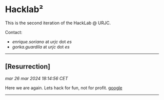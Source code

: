 # Hacklab²

This is the second iteration of the HackLab @ URJC.

Contact:

* *enrique.soriano* at *urjc* dot *es*
* *gorka.guardila* at *urjc* dot *es*

---

## [Resurrection]
_mar 26 mar 2024 18:14:56 CET_

Here we are again. Lets hack for fun, not for profit.
[google](https://google.es)

---

